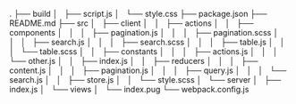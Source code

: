 .
├── build
│   ├── script.js
│   └── style.css
├── package.json
├── README.md
├── src
│   ├── client
│   │   ├── actions
│   │   ├── components
│   │   │   ├── pagination.js
│   │   │   ├── pagination.scss
│   │   │   ├── search.js
│   │   │   ├── search.scss
│   │   │   ├── table.js
│   │   │   └── table.scss
│   │   ├── constants
│   │   │   ├── actions.js
│   │   │   └── other.js
│   │   ├── index.js
│   │   ├── reducers
│   │   │   ├── content.js
│   │   │   ├── pagination.js
│   │   │   ├── query.js
│   │   │   └── search.js
│   │   ├── store.js
│   │   └── style.scss
│   └── server
│       ├── index.js
│       └── views
│           └── index.pug
└── webpack.config.js